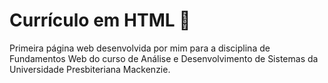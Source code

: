# Currículo em HTML 📰

Primeira página web desenvolvida por mim para a disciplina de Fundamentos Web do curso de Análise e Desenvolvimento de Sistemas da Universidade Presbiteriana Mackenzie. 

